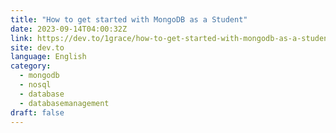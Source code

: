 ```yaml
---
title: "How to get started with MongoDB as a Student"
date: 2023-09-14T04:00:32Z
link: https://dev.to/1grace/how-to-get-started-with-mongodb-as-a-student-55j8?utm_medium=RSS&utm_source=news.12bit.vn
site: dev.to
language: English
category:
  - mongodb
  - nosql
  - database
  - databasemanagement
draft: false
---
```

